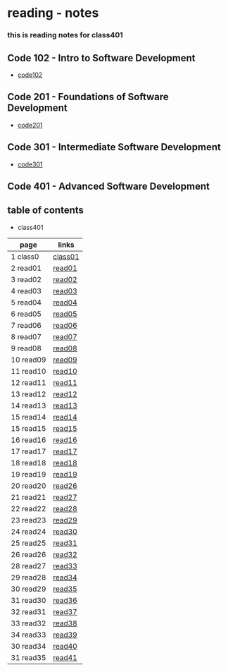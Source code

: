 # reading - notes 
### this is reading notes for class401

## Code 102 - Intro to Software Development
+ [code102](https://abu-al3ees.github.io/reading-notes/)
## Code 201 - Foundations of Software Development
+ [code201](https://abu-al3ees.github.io/reading-notes201/)
## Code 301 - Intermediate Software Development
+ [code301](https://abu-al3ees.github.io/reading-notes301/)
## Code 401 - Advanced Software Development

## table of contents
- class401

page | links
---- | -----
1 class0| [class01](https://abu-al3ees.github.io/reading-notes401/class01) 
2 read01| [read01](https://abu-al3ees.github.io/reading-notes401/read01)
3 read02| [read02](https://abu-al3ees.github.io/reading-notes401/read02)
4 read03| [read03](https://abu-al3ees.github.io/reading-notes401/read03)
5 read04| [read04](https://abu-al3ees.github.io/reading-notes401/read04)
6 read05| [read05](https://abu-al3ees.github.io/reading-notes401/read05)
7 read06| [read06](https://abu-al3ees.github.io/reading-notes401/read06)
8 read07| [read07](https://abu-al3ees.github.io/reading-notes401/read07)
9 read08| [read08](https://abu-al3ees.github.io/reading-notes401/read08)
10 read09| [read09](https://abu-al3ees.github.io/reading-notes401/read09)
11 read10| [read10](https://abu-al3ees.github.io/reading-notes401/read10)
12 read11| [read11](https://abu-al3ees.github.io/reading-notes401/read11)
13 read12| [read12](https://abu-al3ees.github.io/reading-notes401/read12)
14 read13| [read13](https://abu-al3ees.github.io/reading-notes401/read13)
15 read14| [read14](https://abu-al3ees.github.io/reading-notes401/read14)
15 read15| [read15](https://abu-al3ees.github.io/reading-notes401/read15)
16 read16| [read16](https://abu-al3ees.github.io/reading-notes401/read16)
17 read17| [read17](https://abu-al3ees.github.io/reading-notes401/read17)
18 read18| [read18](https://abu-al3ees.github.io/reading-notes401/read18)
19 read19| [read19](https://abu-al3ees.github.io/reading-notes401/read19)
20 read20| [read26](https://abu-al3ees.github.io/reading-notes401/read26)
21 read21| [read27](https://abu-al3ees.github.io/reading-notes401/read27)
22 read22| [read28](https://abu-al3ees.github.io/reading-notes401/read28)
23 read23| [read29](https://abu-al3ees.github.io/reading-notes401/read29)
24 read24| [read30](https://abu-al3ees.github.io/reading-notes401/read30)
25 read25| [read31](https://abu-al3ees.github.io/reading-notes401/read31)
26 read26| [read32](https://abu-al3ees.github.io/reading-notes401/read32)
28 read27| [read33](https://abu-al3ees.github.io/reading-notes401/read33)
29 read28| [read34](https://abu-al3ees.github.io/reading-notes401/read34)
30 read29| [read35](https://abu-al3ees.github.io/reading-notes401/read35)
31 read30| [read36](https://abu-al3ees.github.io/reading-notes401/read36)
32 read31| [read37](https://abu-al3ees.github.io/reading-notes401/read37)
33 read32| [read38](https://abu-al3ees.github.io/reading-notes401/read38)
34 read33| [read39](https://abu-al3ees.github.io/reading-notes401/read39)
30 read34| [read40](https://abu-al3ees.github.io/reading-notes401/read40)
31 read35| [read41](https://abu-al3ees.github.io/reading-notes401/read41)





